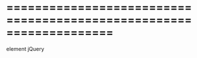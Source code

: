 <!--**
/*-------------------------------------------
    Auto-generated file. Do not modify.
-------------------------------------------

**-->
===================================================================
===================================================================

<!--shortDescription-->

<!--/shortDescription-->

<!--paramName1-->element<!--/paramName1-->
<!--paramType1-->jQuery<!--/paramType1-->
<!--paramDescription1-->

<!--/paramDescription1-->

<!--fullDescription-->

<!--/fullDescription-->